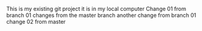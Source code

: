 This is my existing git project 
it is in my local computer
Change 01 from branch 01
changes from the master branch
another change from branch 01
change 02 from master